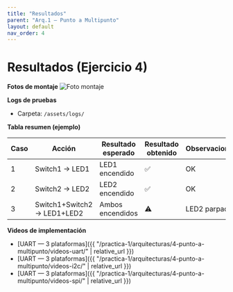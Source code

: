 ```yaml
---
title: "Resultados"
parent: "Arq.1 — Punto a Multipunto"
layout: default
nav_order: 4
---
```


# Resultados (Ejercicio 4)

**Fotos de montaje**
![Foto montaje](/assets/img/arquitecturas/ej4/montaje.jpg)

**Logs de pruebas**
- Carpeta: `/assets/logs/`  

**Tabla resumen (ejemplo)**  

| Caso | Acción | Resultado esperado | Resultado obtenido | Observaciones |
|------|--------|--------------------|--------------------|---------------|
| 1 | Switch1 → LED1 | LED1 encendido | ✅ | OK |
| 2 | Switch2 → LED2 | LED2 encendido | ✅ | OK |
| 3 | Switch1+Switch2 → LED1+LED2 | Ambos encendidos | ⚠️ | LED2 parpadea |

**Videos de implementación**
- [UART — 3 plataformas]({{ "/practica-1/arquitecturas/4-punto-a-multipunto/videos-uart/" | relative_url }})
- [UART — 3 plataformas]({{ "/practica-1/arquitecturas/4-punto-a-multipunto/videos-i2c/" | relative_url }})
- [UART — 3 plataformas]({{ "/practica-1/arquitecturas/4-punto-a-multipunto/videos-spi/" | relative_url }})
